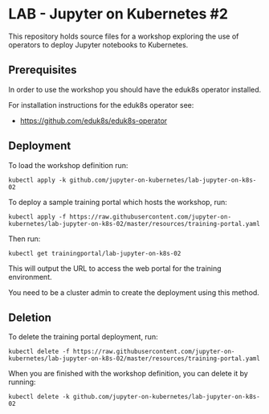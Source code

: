 LAB - Jupyter on Kubernetes #2
==============================

This repository holds source files for a workshop exploring the use of operators to deploy Jupyter notebooks to Kubernetes.

Prerequisites
-------------

In order to use the workshop you should have the eduk8s operator installed.

For installation instructions for the eduk8s operator see:

* https://github.com/eduk8s/eduk8s-operator

Deployment
----------

To load the workshop definition run:

```
kubectl apply -k github.com/jupyter-on-kubernetes/lab-jupyter-on-k8s-02
```

To deploy a sample training portal which hosts the workshop, run:

```
kubectl apply -f https://raw.githubusercontent.com/jupyter-on-kubernetes/lab-jupyter-on-k8s-02/master/resources/training-portal.yaml
```

Then run:

```
kubectl get trainingportal/lab-jupyter-on-k8s-02
```

This will output the URL to access the web portal for the training environment.

You need to be a cluster admin to create the deployment using this method.

Deletion
--------

To delete the training portal deployment, run:

```
kubectl delete -f https://raw.githubusercontent.com/jupyter-on-kubernetes/lab-jupyter-on-k8s-02/master/resources/training-portal.yaml
```

When you are finished with the workshop definition, you can delete it by running:

```
kubectl delete -k github.com/jupyter-on-kubernetes/lab-jupyter-on-k8s-02
```
